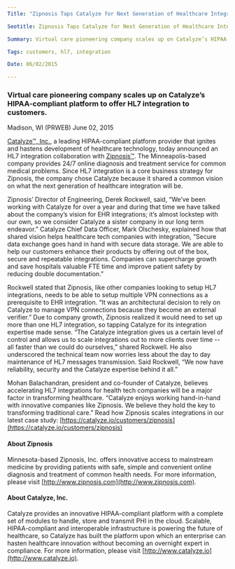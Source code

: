 ```yaml
---
Title: "Zipnosis Taps Catalyze for Next Generation of Healthcare Integration"

Seotitle: Zipnosis Taps Catalyze for Next Generation of Healthcare Integration

Summary: Virtual care pioneering company scales up on Catalyze’s HIPAA-compliant platform to offer HL7 integration to customers.

Tags: customers, hl7, integration

Date: 06/02/2015

---
```

### Virtual care pioneering company scales up on Catalyze’s HIPAA-compliant platform to offer HL7 integration to customers.

Madison, WI (PRWEB) June 02, 2015

[Catalyze™, Inc.](https://catalyze.io), a leading HIPAA-compliant platform provider that ignites and hastens development of healthcare technology, today announced an HL7 integration collaboration with [Zipnosis™](http://www.zipnosis.com). The Minneapolis-based company provides 24/7 online diagnosis and treatment service for common medical problems. Since HL7 integration is a core business strategy for Zipnosis, the company chose Catalyze because it shared a common vision on what the next generation of healthcare integration will be.

Zipnosis’ Director of Engineering, Derek Rockwell, said, “We’ve been working with Catalyze for over a year and during that time we have talked about the company’s vision for EHR integrations; it’s almost lockstep with our own, so we consider Catalyze a sister company in our long term endeavor.” Catalyze Chief Data Officer, Mark Olschesky, explained how that shared vision helps healthcare tech companies with integration, ”Secure data exchange goes hand in hand with secure data storage. We are able to help our customers enhance their products by offering out of the box, secure and repeatable integrations. Companies can supercharge growth and save hospitals valuable FTE time and improve patient safety by reducing double documentation.”

Rockwell stated that Zipnosis, like other companies looking to setup HL7 integrations, needs to be able to setup multiple VPN connections as a prerequisite to EHR integration. “It was an architectural decision to rely on Catalyze to manage VPN connections because they become an external verifier.” Due to company growth, Zipnosis realized it would need to set up more than one HL7 integration, so tapping Catalyze for its integration expertise made sense. “The Catalyze integration gives us a certain level of control and allows us to scale integrations out to more clients over time -- all faster than we could do ourselves,” shared Rockwell. He also underscored the technical team now worries less about the day to day maintenance of HL7 messages transmission. Said Rockwell, “We now have reliability, security and the Catalyze expertise behind it all.”

Mohan Balachandran, president and co-founder of Catalyze, believes accelerating HL7 integrations for health tech companies will be a major factor in transforming healthcare. “Catalyze enjoys working hand-in-hand with innovative companies like Zipnosis. We believe they hold the key to transforming traditional care.”
Read how Zipnosis scales integrations in our latest case study: [https://catalyze.io/customers/zipnosis](https://catalyze.io/customers/zipnosis)

#### About Zipnosis

Minnesota-based Zipnosis, Inc. offers innovative access to mainstream medicine by providing patients with safe, simple and convenient online diagnosis and treatment of common health needs. For more information, please visit [http://www.zipnosis.com](http://www.zipnosis.com).

#### About Catalyze, Inc.

Catalyze provides an innovative HIPAA-compliant platform with a complete set of modules to handle, store and transmit PHI in the cloud. Scalable, HIPAA-compliant and interoperable infrastructure is powering the future of healthcare, so Catalyze has built the platform upon which an enterprise can hasten healthcare innovation without becoming an overnight expert in compliance. For more information, please visit [http://www.catalyze.io](http://www.catalyze.io).
